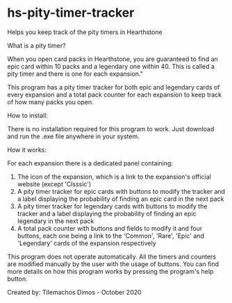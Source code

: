 # hs-pity-timer-tracker
Helps you keep track of the pity timers in Hearthstone


What is a pity timer?

When you open card packs in Hearthstone, you are guaranteed to find an epic card within 10 packs and a legendary one within 40. This is called a pity timer and there is one for each expansion."

This program has a pity timer tracker for both epic and legendary cards of every expansion and a total pack counter for each expansion to keep track of how many packs you open.


How to install:

There is no installation required for this program to work. Just download and run the .exe file anywhere in your system.


How it works:

For each expansion there is a dedicated panel containing:
1) The icon of the expansion, which is a link to the expansion's official website (except 'Clsssic')
2) A pity timer tracker for epic cards with buttons to modify the tracker and a label displaying the probability of finding an epic card in the next pack
3) A pity timer tracker for legendary cards with buttons to modify the tracker and a label displaying the probability of finding an epic legendary in the next pack
4) A total pack counter with buttons and fields to modify it and four buttons, each one being a link to the 'Common', 'Rare', 'Epic' and 'Legendary' cards 
   of the expansion respectively

This program does not operate automatically. All the timers and counters are modified manually by the user with the usage of buttons.
You can find more details on how this program works by pressing the program's help button.


Created by: Tilemachos Dimos  -  October 2020
